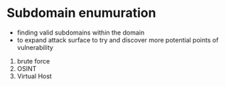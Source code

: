 # Subdomain enumuration
- finding valid subdomains within the domain
- to expand attack surface to try and discover more potential points of vulnerability

1. brute force
2. OSINT
3. Virtual Host


